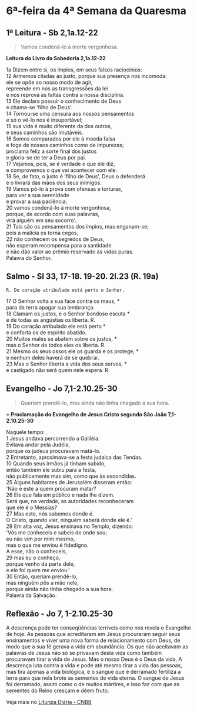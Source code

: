 # 6ª-feira da 4ª Semana da Quaresma

## 1ª Leitura - Sb 2,1a.12-22

> Vamos condená-lo à morte vergonhosa.

**Leitura do Livro da Sabedoria 2,1a.12-22**

1a Dizem entre si, os ímpios, em seus falsos raciocínios:    
12 Armemos ciladas ao justo, porque sua presença nos incomoda:   
 ele se opõe ao nosso modo de agir,   
 repreende em nós as transgressões da lei   
 e nos reprova as faltas contra a nossa disciplina.    
13 Ele declara possuir o conhecimento de Deus   
 e chama-se 'filho de Deus'.    
14 Tornou-se uma censura aos nossos pensamentos   
 e só o vê-lo nos é insuportável;    
15 sua vida é muito diferente da dos outros,   
 e seus caminhos são imutáveis.    
16 Somos comparados por ele à moeda falsa   
 e foge de nossos caminhos como de impurezas;   
 proclama feliz a sorte final dos justos   
 e gloria-se de ter a Deus por pai.    
17 Vejamos, pois, se é verdade o que ele diz,   
 e comprovemos o que vai acontecer com ele.    
18 Se, de fato, o justo é 'filho de Deus', Deus o defenderá   
 e o livrará das mãos dos seus inimigos.    
19 Vamos pô-lo à prova com ofensas e torturas,   
 para ver a sua serenidade   
 e provar a sua paciência;    
20 vamos condená-lo à morte vergonhosa,   
 porque, de acordo com suas palavras,   
 virá alguém em seu socorro'.    
21 Tais são os pensamentos dos ímpios, mas enganam-se;   
 pois a malícia os torna cegos,    
22 não conhecem os segredos de Deus,   
 não esperam recompensa para a santidade   
 e não dão valor ao prêmio reservado às vidas puras.   
 Palavra do Senhor.

## Salmo - Sl 33, 17-18. 19-20. 2l.23 (R. 19a)

`R. Do coração atribulado está perto o Senhor.`

17 O Senhor volta a sua face contra os maus, *   
 para da terra apagar sua lembrança.    
18 Clamam os justos, e o Senhor bondoso escuta *   
 e de todas as angústias os liberta. R.    
19 Do coração atribulado ele está perto *   
 e conforta os de espírito abatido.    
20 Muitos males se abatem sobre os justos, *   
 mas o Senhor de todos eles os liberta. R.    
21 Mesmo os seus ossos ele os guarda e os protege, *   
 e nenhum deles haverá de se quebrar.    
23 Mas o Senhor liberta a vida dos seus servos, *   
 e castigado não será quem nele espera. R.

## Evangelho - Jo 7,1-2.10.25-30

> Queriam prendê-lo, mas ainda não tinha chegado a sua hora.

**+ Proclamação do Evangelho de Jesus Cristo segundo São João 7,1-2.10.25-30**

Naquele tempo:     
1 Jesus andava percorrendo a Galiléia.   
 Evitava andar pela Judéia,    
 porque os judeus procuravam matá-lo.    
2 Entretanto, aproximava-se a festa judaica das Tendas.    
10 Quando seus irmãos já tinham subido,   
 então também ele subiu para a festa,   
 não publicamente mas sim, como que às escondidas.    
25 Alguns habitantes de Jerusalém disseram então:   
 'Não é este a quem procuram matar?    
26 Eis que fala em público e nada lhe dizem.   
 Será que, na verdade, as autoridades reconheceram   
 que ele é o Messias?    
27 Mas este, nós sabemos donde é.   
 O Cristo, quando vier, ninguém saberá donde ele é.'    
28 Em alta voz, Jesus ensinava no Templo, dizendo:   
 'Vós me conheceis e sabeis de onde sou;   
 eu não vim por mim mesmo,   
 mas o que me enviou é fidedigno.   
 A esse, não o conheceis,    
29 mas eu o conheço,   
 porque venho da parte dele,   
 e ele foi quem me enviou.'    
30 Então, queriam prendê-lo,   
 mas ninguém pôs a mão nele,   
 porque ainda não tinha chegado a sua hora.   
 Palavra da Salvação.

## Reflexão - Jo 7, 1-2.10.25-30

A descrença pode ter conseqüências terríveis como nos revela o Evangelho de hoje. As pessoas que acreditaram em Jesus procuraram seguir seus ensinamentos e viver uma nova forma de relacionamento com Deus, de modo que a sua fé gerava a vida em abundância. Os que não aceitavam as palavras de Jesus não só se privavam desta vida como também procuravam tirar a vida de Jesus. Mas o nosso Deus é o Deus da vida. A descrença luta contra a vida e pode até mesmo tirar a vida das pessoas, mas tira apenas a vida biológica, e o sangue que é derramado fertiliza a terra para que nela brote as sementes de vida eterna. O sangue de Jesus foi derramado, assim como o de muitos mártires, e isso faz com que as sementes do Reino cresçam e dêem fruto.

Veja mais no [Liturgia Diária - CNBB](http://liturgiadiaria.cnbb.org.br/app/user/user/UserView.php?ano=2017&mes=3&dia=31)